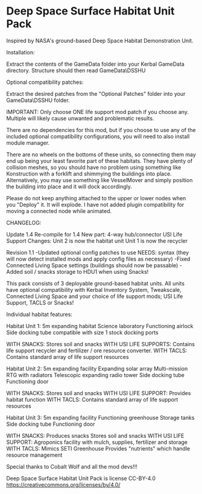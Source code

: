 # Deep Space Surface Habitat Unit Pack

Inspired by NASA's ground-based Deep Space Habitat Demonstration Unit. 


Installation:

Extract the contents of the GameData folder into your Kerbal GameData directory. Structure should then read GameData\DSSHU

Optional compatibility patches:

Extract the desired patches from the "Optional Patches" folder into your GameData\DSSHU folder.

IMPORTANT: Only choose ONE life support mod patch if you choose any. Multiple will likely cause unwanted and problematic results.



There are no dependencies for this mod, but if you choose to use any of the included optional compatibility configurations, you will need to also install module manager.

There are no wheels on the bottoms of these units, so connecting them may end up being your least favorite part of these habitats. They have plenty of collision meshes, so you should have no problem using something like Konstruction with a forklift and shimmying the buildings into place. Alternatively, you may use something like VesselMover and simply position the building into place and it will dock accordingly.

Please do not keep anything attached to the upper or lower nodes when you "Deploy" it. It will explode. I have not added plugin compatibility for moving a connected node while animated.



CHANGELOG:

Update 1.4
Re-compile for 1.4
New part: 4-way hub/connector
USI Life Support Changes:
Unit 2 is now the habitat unit
Unit 1 is now the recycler

Revision 1.1
-Updated optional config patches to use NEEDS: syntax (they will now detect installed mods and apply config files as necessary)
-Fixed Connected Living Space settings (buildings should now be passable)
-Added soil / snacks storage to HDU1 when using Snacks!




This pack consists of 3 deployable ground-based habitat units. All units have optional compatibility with Kerbal Inventory System, Tweakscale, Connected Living Space and your choice of life support mods; USI Life Support, TACLS or Snacks!

Individual habitat features:

Habitat Unit 1:
5m expanding habitat
Science laboratory
Functioning airlock
Side docking tube compatible with size 1 stock docking ports

WITH SNACKS:
Stores soil and snacks
WITH USI LIFE SUPPORTS:
Contains life support recycler and fertilizer / ore resource converter.
WITH TACLS:
Contains standard array of life support resources

Habitat Unit 2:
5m expanding facility
Expanding solar array
Multi-mission RTG with radiators
Telescopic expanding radio tower
Side docking tube
Functioning door

WITH SNACKS:
Stores soil and snacks
WITH USI LIFE SUPPORT:
Provides habitat function
WITH TACLS:
Contains standard array of life support resources

Habitat Unit 3:
5m expanding facility
Functioning greenhouse
Storage tanks
Side docking tube
Functioning door

WITH SNACKS:
Produces snacks
Stores soil and snacks
WITH USI LIFE SUPPORT:
Agroponics facility with mulch, supplies, fertilizer and storage
WITH TACLS:
Mimics SETI Greenhouse
Provides "nutrients" which handle resource management



Special thanks to Cobalt Wolf and all the mod devs!!!

Deep Space Surface Habitat Unit Pack is license CC-BY-4.0
https://creativecommons.org/licenses/by/4.0/